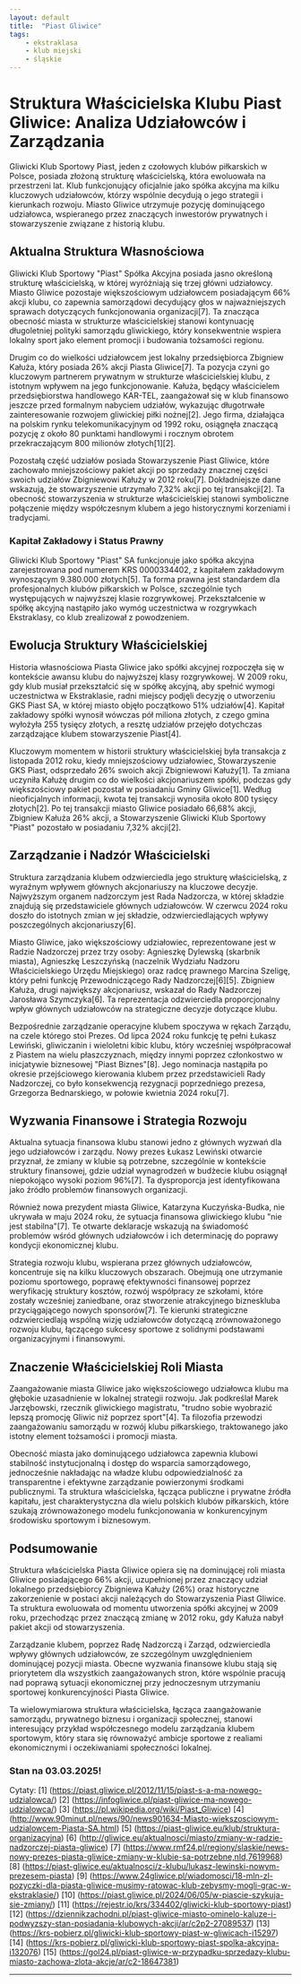 ```yaml
---
layout: default
title:  "Piast Gliwice"
tags: 
    - ekstraklasa
    - klub miejski
    - śląskie
---
```

# Struktura Właścicielska Klubu Piast Gliwice: Analiza Udziałowców i Zarządzania

Gliwicki Klub Sportowy Piast, jeden z czołowych klubów piłkarskich w Polsce, posiada złożoną strukturę właścicielską, która ewoluowała na przestrzeni lat. Klub funkcjonujący oficjalnie jako spółka akcyjna ma kilku kluczowych udziałowców, którzy wspólnie decydują o jego strategii i kierunkach rozwoju. Miasto Gliwice utrzymuje pozycję dominującego udziałowca, wspieranego przez znaczących inwestorów prywatnych i stowarzyszenie związane z historią klubu.

## Aktualna Struktura Własnościowa

Gliwicki Klub Sportowy "Piast" Spółka Akcyjna posiada jasno określoną strukturę właścicielską, w której wyróżniają się trzej główni udziałowcy. Miasto Gliwice pozostaje większościowym udziałowcem posiadającym 66% akcji klubu, co zapewnia samorządowi decydujący głos w najważniejszych sprawach dotyczących funkcjonowania organizacji[7]. Ta znacząca obecność miasta w strukturze właścicielskiej stanowi kontynuację długoletniej polityki samorządu gliwickiego, który konsekwentnie wspiera lokalny sport jako element promocji i budowania tożsamości regionu.

Drugim co do wielkości udziałowcem jest lokalny przedsiębiorca Zbigniew Kałuża, który posiada 26% akcji Piasta Gliwice[7]. Ta pozycja czyni go kluczowym partnerem prywatnym w strukturze właścicielskiej klubu, z istotnym wpływem na jego funkcjonowanie. Kałuża, będący właścicielem przedsiębiorstwa handlowego KAR-TEL, zaangażował się w klub finansowo jeszcze przed formalnym nabyciem udziałów, wykazując długotrwałe zainteresowanie rozwojem gliwickiej piłki nożnej[2]. Jego firma, działająca na polskim rynku telekomunikacyjnym od 1992 roku, osiągnęła znaczącą pozycję z około 80 punktami handlowymi i rocznym obrotem przekraczającym 800 milionów złotych[1][2].

Pozostałą część udziałów posiada Stowarzyszenie Piast Gliwice, które zachowało mniejszościowy pakiet akcji po sprzedaży znacznej części swoich udziałów Zbigniewowi Kałuży w 2012 roku[7]. Dokładniejsze dane wskazują, że stowarzyszenie utrzymało 7,32% akcji po tej transakcji[2]. Ta obecność stowarzyszenia w strukturze właścicielskiej stanowi symboliczne połączenie między współczesnym klubem a jego historycznymi korzeniami i tradycjami.

### Kapitał Zakładowy i Status Prawny

Gliwicki Klub Sportowy "Piast" SA funkcjonuje jako spółka akcyjna zarejestrowana pod numerem KRS 0000334402, z kapitałem zakładowym wynoszącym 9.380.000 złotych[5]. Ta forma prawna jest standardem dla profesjonalnych klubów piłkarskich w Polsce, szczególnie tych występujących w najwyższej klasie rozgrywkowej. Przekształcenie w spółkę akcyjną nastąpiło jako wymóg uczestnictwa w rozgrywkach Ekstraklasy, co klub zrealizował z powodzeniem.

## Ewolucja Struktury Właścicielskiej

Historia własnościowa Piasta Gliwice jako spółki akcyjnej rozpoczęła się w kontekście awansu klubu do najwyższej klasy rozgrywkowej. W 2009 roku, gdy klub musiał przekształcić się w spółkę akcyjną, aby spełnić wymogi uczestnictwa w Ekstraklasie, radni miejscy podjęli decyzję o utworzeniu GKS Piast SA, w której miasto objęło początkowo 51% udziałów[4]. Kapitał zakładowy spółki wynosił wówczas pół miliona złotych, z czego gmina wyłożyła 255 tysięcy złotych, a resztę udziałów przejęło dotychczas zarządzające klubem stowarzyszenie Piast[4].

Kluczowym momentem w historii struktury właścicielskiej była transakcja z listopada 2012 roku, kiedy mniejszościowy udziałowiec, Stowarzyszenie GKS Piast, odsprzedało 26% swoich akcji Zbigniewowi Kałuży[1]. Ta zmiana uczyniła Kałużę drugim co do wielkości akcjonariuszem spółki, podczas gdy większościowy pakiet pozostał w posiadaniu Gminy Gliwice[1]. Według nieoficjalnych informacji, kwota tej transakcji wynosiła około 800 tysięcy złotych[2]. Po tej transakcji miasto Gliwice posiadało 66,68% akcji, Zbigniew Kałuża 26% akcji, a Stowarzyszenie Gliwicki Klub Sportowy "Piast" pozostało w posiadaniu 7,32% akcji[2].

## Zarządzanie i Nadzór Właścicielski

Struktura zarządzania klubem odzwierciedla jego strukturę właścicielską, z wyraźnym wpływem głównych akcjonariuszy na kluczowe decyzje. Najwyższym organem nadzorczym jest Rada Nadzorcza, w której składzie znajdują się przedstawiciele głównych udziałowców. W czerwcu 2024 roku doszło do istotnych zmian w jej składzie, odzwierciedlających wpływy poszczególnych akcjonariuszy[6].

Miasto Gliwice, jako większościowy udziałowiec, reprezentowane jest w Radzie Nadzorczej przez trzy osoby: Agnieszkę Dylewską (skarbnik miasta), Agnieszkę Leszczyńską (naczelnik Wydziału Nadzoru Właścicielskiego Urzędu Miejskiego) oraz radcę prawnego Marcina Szeligę, który pełni funkcję Przewodniczącego Rady Nadzorczej[6][5]. Zbigniew Kałuża, drugi największy akcjonariusz, wskazał do Rady Nadzorczej Jarosława Szymczyka[6]. Ta reprezentacja odzwierciedla proporcjonalny wpływ głównych udziałowców na strategiczne decyzje dotyczące klubu.

Bezpośrednie zarządzanie operacyjne klubem spoczywa w rękach Zarządu, na czele którego stoi Prezes. Od lipca 2024 roku funkcję tę pełni Łukasz Lewiński, gliwiczanin i wieloletni kibic klubu, który wcześniej współpracował z Piastem na wielu płaszczyznach, między innymi poprzez członkostwo w inicjatywie biznesowej "Piast Biznes"[8]. Jego nominacja nastąpiła po okresie przejściowego kierowania klubem przez przedstawicieli Rady Nadzorczej, co było konsekwencją rezygnacji poprzedniego prezesa, Grzegorza Bednarskiego, w połowie kwietnia 2024 roku[7].

## Wyzwania Finansowe i Strategia Rozwoju

Aktualna sytuacja finansowa klubu stanowi jedno z głównych wyzwań dla jego udziałowców i zarządu. Nowy prezes Łukasz Lewiński otwarcie przyznał, że zmiany w klubie są potrzebne, szczególnie w kontekście struktury finansowej, gdzie udział wynagrodzeń w budżecie klubu osiągnął niepokojąco wysoki poziom 96%[7]. Ta dysproporcja jest identyfikowana jako źródło problemów finansowych organizacji.

Również nowa prezydent miasta Gliwice, Katarzyna Kuczyńska-Budka, nie ukrywała w maju 2024 roku, że sytuacja finansowa gliwickiego klubu "nie jest stabilna"[7]. Te otwarte deklaracje wskazują na świadomość problemów wśród głównych udziałowców i ich determinację do poprawy kondycji ekonomicznej klubu.

Strategia rozwoju klubu, wspierana przez głównych udziałowców, koncentruje się na kilku kluczowych obszarach. Obejmują one utrzymanie poziomu sportowego, poprawę efektywności finansowej poprzez weryfikację struktury kosztów, rozwój współpracy ze szkołami, które zostały wcześniej zaniedbane, oraz stworzenie atrakcyjnego bizneskluba przyciągającego nowych sponsorów[7]. Te kierunki strategiczne odzwierciedlają wspólną wizję udziałowców dotyczącą zrównoważonego rozwoju klubu, łączącego sukcesy sportowe z solidnymi podstawami organizacyjnymi i finansowymi.

## Znaczenie Właścicielskiej Roli Miasta

Zaangażowanie miasta Gliwice jako większościowego udziałowca klubu ma głębokie uzasadnienie w lokalnej strategii rozwoju. Jak podkreślał Marek Jarzębowski, rzecznik gliwickiego magistratu, "trudno sobie wyobrazić lepszą promocję Gliwic niż poprzez sport"[4]. Ta filozofia przewodzi zaangażowaniu samorządu w rozwój klubu piłkarskiego, traktowanego jako istotny element tożsamości i promocji miasta.

Obecność miasta jako dominującego udziałowca zapewnia klubowi stabilność instytucjonalną i dostęp do wsparcia samorządowego, jednocześnie nakładając na władze klubu odpowiedzialność za transparentne i efektywne zarządzanie powierzonymi środkami publicznymi. Ta struktura właścicielska, łącząca publiczne i prywatne źródła kapitału, jest charakterystyczna dla wielu polskich klubów piłkarskich, które szukają zrównoważonego modelu funkcjonowania w konkurencyjnym środowisku sportowym i biznesowym.

## Podsumowanie

Struktura właścicielska Piasta Gliwice opiera się na dominującej roli miasta Gliwice posiadającego 66% akcji, uzupełnionej przez znaczący udział lokalnego przedsiębiorcy Zbigniewa Kałuży (26%) oraz historyczne zakorzenienie w postaci akcji należących do Stowarzyszenia Piast Gliwice. Ta struktura ewoluowała od momentu utworzenia spółki akcyjnej w 2009 roku, przechodząc przez znaczącą zmianę w 2012 roku, gdy Kałuża nabył pakiet akcji od stowarzyszenia.

Zarządzanie klubem, poprzez Radę Nadzorczą i Zarząd, odzwierciedla wpływy głównych udziałowców, ze szczególnym uwzględnieniem dominującej pozycji miasta. Obecne wyzwania finansowe klubu stają się priorytetem dla wszystkich zaangażowanych stron, które wspólnie pracują nad poprawą sytuacji ekonomicznej przy jednoczesnym utrzymaniu sportowej konkurencyjności Piasta Gliwice.

Ta wielowymiarowa struktura właścicielska, łącząca zaangażowanie samorządu, prywatnego biznesu i organizacji społecznej, stanowi interesujący przykład współczesnego modelu zarządzania klubem sportowym, który stara się równoważyć ambicje sportowe z realiami ekonomicznymi i oczekiwaniami społeczności lokalnej.

### Stan na 03.03.2025!

Cytaty:
[1] (https://piast.gliwice.pl/2012/11/15/piast-s-a-ma-nowego-udzialowca/)
[2] (https://infogliwice.pl/piast-gliwice-ma-nowego-udzialowca/)
[3] (https://pl.wikipedia.org/wiki/Piast_Gliwice)
[4] (http://www.90minut.pl/news/90/news901634-Miasto-wiekszosciowym-udzialowcem-Piasta-SA.html)
[5] (https://piast-gliwice.eu/klub/struktura-organizacyjna)
[6] (http://gliwice.eu/aktualnosci/miasto/zmiany-w-radzie-nadzorczej-piasta-gliwice)
[7] (https://www.rmf24.pl/regiony/slaskie/news-nowy-prezes-piasta-gliwice-zmiany-w-klubie-sa-potrzebne,nId,7619968)
[8] (https://piast-gliwice.eu/aktualnosci/z-klubu/lukasz-lewinski-nowym-prezesem-piasta)
[9] (https://www.24gliwice.pl/wiadomosci/18-mln-zl-pozyczki-dla-piasta-gliwice-musimy-ratowac-klub-zebysmy-mogli-grac-w-ekstraklasie/)
[10] (https://piast.gliwice.pl/2024/06/05/w-piascie-szykuja-sie-zmiany/)
[11] (https://rejestr.io/krs/334402/gliwicki-klub-sportowy-piast)
[12] (https://dziennikzachodni.pl/piast-gliwice-miasto-ominelo-kaluze-i-podwyzszy-stan-posiadania-klubowych-akcji/ar/c2p2-27089537)
[13] (https://krs-pobierz.pl/gliwicki-klub-sportowy-piast-w-gliwicach-i15297)
[14] (https://krs-pobierz.pl/gliwicki-klub-sportowy-piast-spolka-akcyjna-i132076)
[15] (https://gol24.pl/piast-gliwice-w-przypadku-sprzedazy-klubu-miasto-zachowa-zlota-akcje/ar/c2-18647381)

---